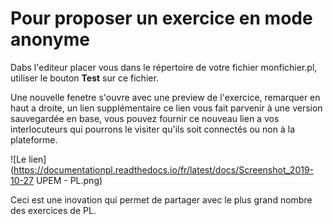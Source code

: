 
# Pour proposer un exercice en mode anonyme

Dabs l'editeur placer vous dans le répertoire de votre fichier monfichier.pl,
utiliser le bouton **Test** sur ce fichier.

Une nouvelle fenetre s'ouvre avec une preview de l'exercice, remarquer en haut a droite, un lien supplémentaire 
ce lien vous fait parvenir à une version sauvegardée en base, vous pouvez fournir ce nouveau lien 
a vos interlocuteurs qui pourrons le visiter qu'ils soit connectés ou non à la plateforme.

![Le lien](https://documentationpl.readthedocs.io/fr/latest/docs/Screenshot_2019-10-27 UPEM - PL.png)

Ceci est une inovation qui permet de partager avec le plus grand nombre des exercices de PL.

